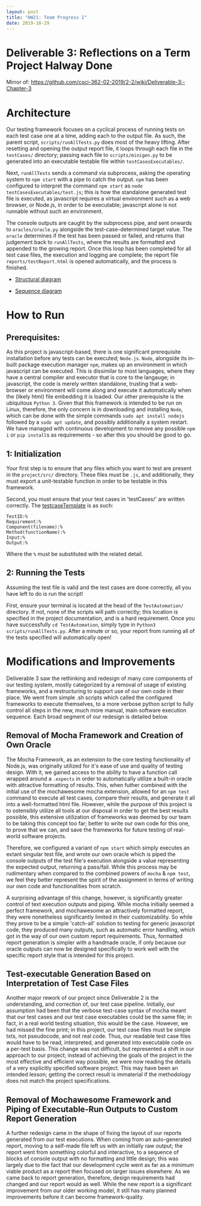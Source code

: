 ```yaml
---
layout: post
title: "HW21: Team Progress I"
date: 2019-10-29
---
```


# Deliverable 3: Reflections on a Term Project Halway Done
Mirror of: <https://github.com/csci-362-02-2019/2-2/wiki/Deliverable-3:-Chapter-3>

# Architecture
Our testing framework focuses on a cyclical process of running tests on each test case one at a time, adding each to the output file. As such, the parent script, `scripts/runAllTests.py` does most of the heavy lifting. After resetting and opening the output report file, it loops through each file in the `testCases/` directory; passing each file to `scripts/minigen.py` to be generated into an executable testable file within `testCasesExecutables/`. 

Next, `runAllTests` sends a command via subprocess, asking the operating system to `npm start` with a pipe to catch the output. `npm` has been configured to interpret the command `npm start` as `node testCasesExecutables/test.js`; this is how the standalone generated test file is executed, as javascript requires a virtual environment such as a web browser, or Node.js, in order to be executable; javascript alone is not runnable without such an environment. 

The console outputs are caught by the subprocess pipe, and sent onwards to `oracles/oracle.py` alongside the test-case-determined target value. The `oracle` determines if the test has been passed or failed, and returns that judgement back to `runAllTests`, where the results are formatted and appended to the growing report. Once this loop has been completed for all test case files, the execution and logging are complete; the report file `reports/testReport.html` is opened automatically, and the process is finished.

* [Structural diagram](https://drive.google.com/file/d/1Kda91nSBV3UiBmqgfdozHWff01Tq5Jv3/view?usp=sharing)  

* [Sequence diagram](https://drive.google.com/file/d/1a3yII-hZ_kZL-KzkNQeHopDB8DSYF_bl/view?usp=sharing)  

# How to Run
## Prerequisites:
As this project is javascript-based, there is one significant prerequisite installation before any tests can be executed; `Node.js`. `Node`, alongside its in-built package execution manager `npm`, makes up an environment in which javascript can be executed. This is dissimilar to most languages, where they have a central compiler and executor that is core to the langauge; in javascript, the code is merely written standalone, trusting that a web-browser or environment will come along and execute it automatically when the (likely html) file embedding it is loaded. Our other prerequisite is the ubiquitous `Python 3`. Given that this framework is intended to be run on Linux, therefore, the only concern is in downloading and installing `Node`, which can be done with the simple commands `sudo apt install nodejs` followed by a `sudo apt update`, and possibly additionally a system restart. We have managed with continuous development to remove any possible `npm i` or `pip install`s as requirements - so after this you should be good to go.

## 1: Initialization
Your first step is to ensure that any files which you want to test are present in the `project/src/` directory. These files must be `.js`, and additionally, they must export a unit-testable function in order to be testable in this framework.

Second, you must ensure that your test cases in 'testCases/' are written correctly. The [testcaseTemplate](https://github.com/csci-362-02-2019/2-2/blob/master/TestAutomation/scripts/testcaseTemplate) is as such:

`TestID:%`  
`Requirement:%`  
`Component(filename):%`  
`Method(functionName):%`  
`Input:%`  
`Output:%`  

Where the `%` must be substituted with the related detail.

## 2: Running the Tests
Assuming the test file is valid and the test cases are done correctly, all you have left to do is run the script!

First, ensure your terminal is located at the head of the `TestAutomation/` directory. If not, none of the scripts will path correctly; this location is specified in the project documentation, and is a hard requirement. Once you have successfully `cd TestAutomation`, simply type in `Python3 scripts/runAllTests.py`. After a minute or so, your report from running all of the tests specified will automatically open!

# Modifications and Improvements
Deliverable 3 saw the rethinking and redesign of many core components of our testing system, mostly categorized by a removal of usage of existing frameworks, and a restructuring to support use of our own code in their place. We went from simple .sh scripts which called the configured frameworks to execute themselves, to a more verbose python script to fully control all steps in the new, much more manual, main software execution sequence. Each broad segment of our redesign is detailed below.

## Removal of Mocha Framework and Creation of Own Oracle

The Mocha Framework, as an extension to the core testing functionality of Node.js, was originally utilized for it's ease of use and quality of testing design. With it, we gained access to the ability to have a function call wrapped around a `.expects` in order to automatically utilize a built-in oracle with attractive formatting of results. This, when futher combined with the initial use of the mochawesome mocha extension, allowed for an `npm test` command to execute all test cases, compare their results, and generate it all into a well-formatted html file. However, while the purpose of this project is to ostensibly utilize all tools at our disposal in order to get the best results possible, this extensive utilization of frameworks was deemed by our team to be taking this concept too far; better to write our own code for this one, to prove that we can, and save the frameworks for future testing of real-world software projects. 

Therefore, we configured a variant of `npm start` which simply executes an extant singular test file, and wrote our own oracle which is piped the console outputs of the test file's execution alongside a value representing the expected output, returning a pass/fail. While this process may be rudimentary when compared to the combined powers of `mocha` & `npm test`, we feel they better represent the spirit of the assignment in terms of writing our own code and functionalities from scratch.

A surprising advantage of this change, however, is significantly greater control of text execution outputs and piping. While mocha initially seemed a perfect framework, and mochawesome an attractively formatted report, they were nonetheless significantly limited in their customizability. So while they prove to be a simple 'catch-all' solution to testing for generic javascript code, they produced many outputs, such as automatic error handling, which got in the way of our own custom report requirements. Thus, formatted report generation is simpler with a handmade oracle, if only because our oracle outputs can now be designed specifically to work well with the specific report style that is intended for this project.

## Test-executable Generation Based on Interpretation of Test Case Files

Another major rework of our project since Deliverable 2 is the understanding, and correction of, our test case pipeline. Initially, our assumption had been that the verbose test-case syntax of mocha meant that our test cases and our test case executables could be the same file; in fact, in a real world testing situation, this would be the case. However, we had missed the fine print; in this project, our test case files must be simple txts, not pseudocode, and not real code. Thus, our readable test case files would have to be read, interpreted, and generated into executable code on a per-test basis. This change was not difficult, but represented a shift in our approach to our project; instead of achieving the goals of the project in the most effective and efficient way possible, we were now reading the details of a very explicitly specified software project. This may have been an intended lesson; getting the correct result is immaterial if the methodology does not match the project specifications.

## Removal of Mochawesome Framework and Piping of Executable-Run Outputs to Custom Report Generation

A further redesign came in the shape of fixing the layout of our reports generated from our test executions. When coming from an auto-generated report, moving to a self-made file left us with an initially raw output; the report went from something colorful and interactive, to a sequence of blocks of console output with no formatting and little design; this was largely due to the fact that our development cycle went as far as a minimum viable product as a report then focused on larger issues elsewhere. As we came back to report generation, therefore, design requirements had changed and our report would as well. While the new report is a significant improvement from our older working model, it still has many planned improvements before it can become framework-quality.
